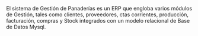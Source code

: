 El sistema de Gestión de Panaderías es un ERP que engloba varios módulos de Gestión, tales como clientes, proveedores, ctas corrientes, producción, facturación, compras y Stock integrados con un modelo relacional de Base de Datos Mysql.